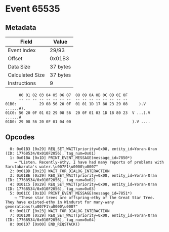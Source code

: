 # Event 65535

## Metadata

| Field           | Value    |
|-----------------|----------|
| Event Index     | 29/93    |
| Offset          | 0x01B3   |
| Data Size       | 37 bytes |
| Calculated Size | 37 bytes |
| Instructions    | 9        |

```
      00 01 02 03 04 05 06 07  08 09 0A 0B 0C 0D 0E 0F
      -- -- -- -- -- -- -- --  -- -- -- -- -- -- -- --
01B0:          29 08 56 20 0F  01 01 1D 17 80 23 29 08     ).V ......#).
01C0: 56 20 0F 01 02 29 08 56  20 0F 01 03 1D 18 80 23  V ...).V ......#
01D0: 29 08 56 20 0F 01 04 00                           ).V ....        
```

## Opcodes

```
  0: 0x01B3 [0x29] REQ_SET_WAIT(priority=0x08, entity_id=Yoran-Oran (ID: 17768534/0x010F2056), tag_num=0x01)
  1: 0x01BA [0x1D] PRINT_EVENT_MESSAGE(message_id=7850*)
    → "Listen. Recently-ethy, I have had many reports of problems with Sarutabaruta's water.\u007F1\u0000\u0007"
  2: 0x01BD [0x23] WAIT_FOR_DIALOG_INTERACTION
  3: 0x01BE [0x29] REQ_SET_WAIT(priority=0x08, entity_id=Yoran-Oran (ID: 17768534/0x010F2056), tag_num=0x02)
  4: 0x01C5 [0x29] REQ_SET_WAIT(priority=0x08, entity_id=Yoran-Oran (ID: 17768534/0x010F2056), tag_num=0x03)
  5: 0x01CC [0x1D] PRINT_EVENT_MESSAGE(message_id=7851*)
    → "These star trees are offspring-ethy of the Great Star Tree. They have existed-ethy in Windurst for many-wany generations!\u007F1\u0000\u0007"
  6: 0x01CF [0x23] WAIT_FOR_DIALOG_INTERACTION
  7: 0x01D0 [0x29] REQ_SET_WAIT(priority=0x08, entity_id=Yoran-Oran (ID: 17768534/0x010F2056), tag_num=0x04)
  8: 0x01D7 [0x00] END_REQSTACK()
```
